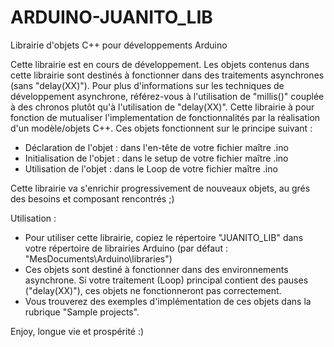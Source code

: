 # ARDUINO-JUANITO_LIB
Librairie d'objets C++ pour développements Arduino

Cette librairie est en cours de développement.
Les objets contenus dans cette librairie sont destinés à fonctionner dans des traitements asynchrones (sans "delay(XX)").
Pour plus d'informations sur les techniques de développement asynchrone, référez-vous à l'utilisation de "millis()" couplée à des chronos plutôt qu'à l'utilisation de "delay(XX)".
Cette librairie à pour fonction de mutualiser l'implementation de fonctionnalités par la réalisation d'un modèle/objets C++.
Ces objets fonctionnent sur le principe suivant :
  - Déclaration de l'objet : dans l'en-tête de votre fichier maître .ino
  - Initialisation de l'objet : dans le setup de votre fichier maître .ino
  - Utilisation de l'objet : dans le Loop de votre fichier maître .ino

Cette librairie va s'enrichir progressivement de nouveaux objets, au grés des besoins et composant rencontrés ;)

Utilisation :
  - Pour utiliser cette librairie, copiez le répertoire "JUANITO_LIB" dans votre répertoire de librairies Arduino (par défaut : "MesDocuments\Arduino\libraries")
  - Ces objets sont destiné à fonctionner dans des environnements asynchrone. Si votre traitement (Loop) principal contient des pauses ("delay(XX)"), ces objets ne fonctionneront pas correctement.
  - Vous trouverez des exemples d'implémentation de ces objets dans la rubrique "Sample projects".

Enjoy, longue vie et prospérité :)
